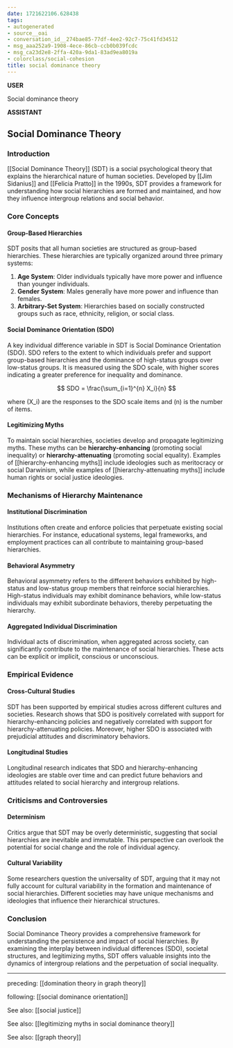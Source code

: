 ```yaml
---
date: 1721622106.628438
tags:
- autogenerated
- source__oai
- conversation_id__274bae85-77df-4ee2-92c7-75c41fd34512
- msg_aaa252a9-1908-4ece-86cb-ccb0b039fcdc
- msg_ca23d2e8-2ffa-420a-9da1-83ad9ea8019a
- colorclass/social-cohesion
title: social dominance theory
---
```


**USER**

Social dominance theory


**ASSISTANT**

## Social Dominance Theory

### Introduction
[[Social Dominance Theory]] (SDT) is a social psychological theory that explains the hierarchical nature of human societies. Developed by [[Jim Sidanius]] and [[Felicia Pratto]] in the 1990s, SDT provides a framework for understanding how social hierarchies are formed and maintained, and how they influence intergroup relations and social behavior.

### Core Concepts

#### Group-Based Hierarchies
SDT posits that all human societies are structured as group-based hierarchies. These hierarchies are typically organized around three primary systems:
1. **Age System**: Older individuals typically have more power and influence than younger individuals.
2. **Gender System**: Males generally have more power and influence than females.
3. **Arbitrary-Set System**: Hierarchies based on socially constructed groups such as race, ethnicity, religion, or social class.

#### Social Dominance Orientation (SDO)
A key individual difference variable in SDT is Social Dominance Orientation (SDO). SDO refers to the extent to which individuals prefer and support group-based hierarchies and the dominance of high-status groups over low-status groups. It is measured using the SDO scale, with higher scores indicating a greater preference for inequality and dominance.

$$
SDO = \frac{\sum_{i=1}^{n} X_i}{n}
$$

where \(X_i\) are the responses to the SDO scale items and \(n\) is the number of items.

#### Legitimizing Myths
To maintain social hierarchies, societies develop and propagate legitimizing myths. These myths can be **hierarchy-enhancing** (promoting social inequality) or **hierarchy-attenuating** (promoting social equality). Examples of [[hierarchy-enhancing myths]] include ideologies such as meritocracy or social Darwinism, while examples of [[hierarchy-attenuating myths]] include human rights or social justice ideologies.

### Mechanisms of Hierarchy Maintenance

#### Institutional Discrimination
Institutions often create and enforce policies that perpetuate existing social hierarchies. For instance, educational systems, legal frameworks, and employment practices can all contribute to maintaining group-based hierarchies.

#### Behavioral Asymmetry
Behavioral asymmetry refers to the different behaviors exhibited by high-status and low-status group members that reinforce social hierarchies. High-status individuals may exhibit dominance behaviors, while low-status individuals may exhibit subordinate behaviors, thereby perpetuating the hierarchy.

#### Aggregated Individual Discrimination
Individual acts of discrimination, when aggregated across society, can significantly contribute to the maintenance of social hierarchies. These acts can be explicit or implicit, conscious or unconscious.

### Empirical Evidence

#### Cross-Cultural Studies
SDT has been supported by empirical studies across different cultures and societies. Research shows that SDO is positively correlated with support for hierarchy-enhancing policies and negatively correlated with support for hierarchy-attenuating policies. Moreover, higher SDO is associated with prejudicial attitudes and discriminatory behaviors.

#### Longitudinal Studies
Longitudinal research indicates that SDO and hierarchy-enhancing ideologies are stable over time and can predict future behaviors and attitudes related to social hierarchy and intergroup relations.

### Criticisms and Controversies

#### Determinism
Critics argue that SDT may be overly deterministic, suggesting that social hierarchies are inevitable and immutable. This perspective can overlook the potential for social change and the role of individual agency.

#### Cultural Variability
Some researchers question the universality of SDT, arguing that it may not fully account for cultural variability in the formation and maintenance of social hierarchies. Different societies may have unique mechanisms and ideologies that influence their hierarchical structures.

### Conclusion

Social Dominance Theory provides a comprehensive framework for understanding the persistence and impact of social hierarchies. By examining the interplay between individual differences (SDO), societal structures, and legitimizing myths, SDT offers valuable insights into the dynamics of intergroup relations and the perpetuation of social inequality.


---

preceding: [[domination theory in graph theory]]  


following: [[social dominance orientation]]

See also: [[social justice]]


See also: [[legitimizing myths in social dominance theory]]


See also: [[graph theory]]